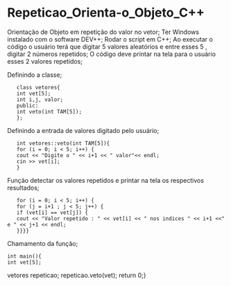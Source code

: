 # Repeticao_Orienta-o_Objeto_C++
Orientação de Objeto em repetição do valor no vetor;
Ter Windows instalado com o software DEV++; 
Rodar o script em C++;
Ao executar o código o usuário terá que digitar 5 valores aleatórios e entre esses 5 , digitar 2 números repetidos;
O código deve printar na tela para o usuário esses 2 valores repetidos;

Definindo a classe;
 
       class vetores{
       int vet[5]; 
       int i,j, valor;
       public: 
       int veto(int TAM[5]);
       };

Definindo a entrada de valores digitado pelo usuário;

       int vetores::veto(int TAM[5]){
       for (i = 0; i < 5; i++) {
       cout << "Digite o " << i+1 << " valor"<< endl;
       cin >> vet[i];
       }
     
Função detectar os valores repetidos e printar na tela os respectivos resultados;

       for (i = 0; i < 5; i++) {
       for (j = i+1 ; j < 5; j++) {
       if (vet[i] == vet[j]) {
       cout << "Valor repetido : " << vet[i] << " nos indices " << i+1 <<" e " << j+1 << endl;
       }}}}
           
       
Chamamento da função;

    int main(){
    int vet[5];
   vetores repeticao;
   repeticao.veto(vet);
    return 0;}
